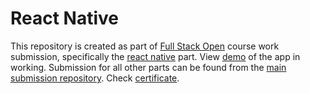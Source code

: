 # React Native
This repository is created as part of [Full Stack Open](https://fullstackopen.com/en/about/) course work submission, specifically the [react native](https://fullstackopen.com/en/part10) part. View [demo](https://photos.google.com/share/AF1QipOzhBP0vbtDvUGh83Y41dwuTkIEl2kkbEc1gAcOX-tLTxOFndJLpVYOlXh6ePNfXg/photo/AF1QipNFxI-hIW70Oq1_DN8_z6oobdkA3MImt6RcNmWa?key=OHRKZ0QwRXdqMEZVU2U1Ulc5emFQZ0ZQeUM4dzB3) of the app in working. Submission for all other parts can be found from the [main submission repository](https://github.com/shamsch/fullstackopen2021). Check [certificate](https://studies.cs.helsinki.fi/stats/api/certificate/fs-react-native-2020/en/83d4358bc27c9fd00d318757872aa005). 
